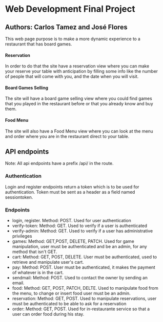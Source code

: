 # Web Development Final Project 
## Authors: Carlos Tamez and José Flores 

This web page purpose is to make a more dynamic experience to a restaurant that has board games. 

#### Reservation
In order to do that the site have a reservation view where you can make your reserve your table with anticipation by filling some info like the number of people that will come with you, and the date when you will visit. 

#### Board Games Selling 
The site will have a board game selling view where you could find games that you played in the restaurant before or that you already know and buy them.

#### Food Menu 
The site will also have a Food Menu view where you can look at the menu and order where you are in the restaurant direct to your table. 

## API endpoints

Note: All api endpoints have a prefix /api/ in the route.

### Authentication

Login and register endpoints return a token which is to be used for authentication.
Token must be sent as a header as a field named sessiontoken.

### Endpoints

* login, register. Method: POST. Used for user authentication
* verify-token: Method: GET. Used to verify if a user is authenticated
* verify-admin: Method: GET. Used to verify if a user has administrative privileges
* games: Method: GET,POST, DELETE, PATCH. Used for game manipulation, user must be authenticated and be an admin, for any method that isn't GET.
* cart: Method: GET, POST, DELETE. User must be authenticated, used to retrieve and manipulate user's cart.
* pay: Method: POST. User must be authenticated, it makes the payment of whatever is in the cart.
* sendmail: Method: POST. Used to contact the owner by sending an email.
* food: Method: GET, POST, PATCH, DELTE. Used to manipulate food from the menu, to change or insert food user must be an admin.
* reservation: Method: GET, POST. Used to manipulate reservations, user must be authenticated to be able to ask for a reservation
* order: Method: GET, POST. Used for in-restaurante service so that a user can order food during his stay.
